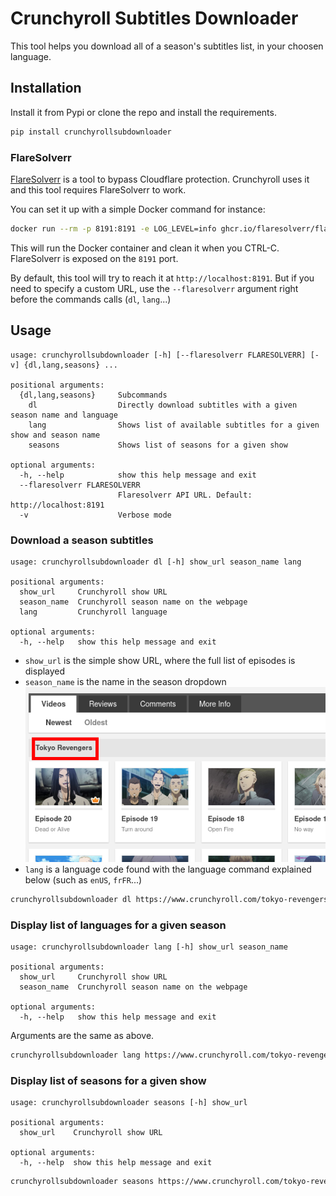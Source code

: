 # Crunchyroll Subtitles Downloader

This tool helps you download all of a season's subtitles list, in your choosen language.

## Installation

Install it from Pypi or clone the repo and install the requirements.

```bash
pip install crunchyrollsubdownloader
```

### FlareSolverr

[FlareSolverr](https://github.com/FlareSolverr/FlareSolverr) is a tool to bypass Cloudflare protection. Crunchyroll uses it and this tool requires FlareSolverr to work.

You can set it up with a simple Docker command for instance:

```bash
docker run --rm -p 8191:8191 -e LOG_LEVEL=info ghcr.io/flaresolverr/flaresolverr:latest
```

This will run the Docker container and clean it when you CTRL-C. FlareSolverr is exposed on the `8191` port.

By default, this tool will try to reach it at `http://localhost:8191`. But if you need to specify a custom URL, use the `--flaresolverr` argument right before the commands calls (`dl`, `lang`...)

## Usage

```
usage: crunchyrollsubdownloader [-h] [--flaresolverr FLARESOLVERR] [-v] {dl,lang,seasons} ...

positional arguments:
  {dl,lang,seasons}     Subcommands
    dl                  Directly download subtitles with a given season name and language
    lang                Shows list of available subtitles for a given show and season name
    seasons             Shows list of seasons for a given show

optional arguments:
  -h, --help            show this help message and exit
  --flaresolverr FLARESOLVERR
                        Flaresolverr API URL. Default: http://localhost:8191
  -v                    Verbose mode
```

### Download a season subtitles

```
usage: crunchyrollsubdownloader dl [-h] show_url season_name lang

positional arguments:
  show_url     Crunchyroll show URL
  season_name  Crunchyroll season name on the webpage
  lang         Crunchyroll language

optional arguments:
  -h, --help   show this help message and exit
```

- `show_url` is the simple show URL, where the full list of episodes is displayed
- `season_name` is the name in the season dropdown
  ![Red rectangle to show how to choose the season name](assets/season_name.png)
- `lang` is a language code found with the language command explained below (such as `enUS`, `frFR`...)

```bash
crunchyrollsubdownloader dl https://www.crunchyroll.com/tokyo-revengers "Tokyo Revengers" enUS
```

### Display list of languages for a given season

```
usage: crunchyrollsubdownloader lang [-h] show_url season_name

positional arguments:
  show_url     Crunchyroll show URL
  season_name  Crunchyroll season name on the webpage

optional arguments:
  -h, --help   show this help message and exit
```

Arguments are the same as above.

```bash
crunchyrollsubdownloader lang https://www.crunchyroll.com/tokyo-revengers "Tokyo Revengers"
```

### Display list of seasons for a given show

```
usage: crunchyrollsubdownloader seasons [-h] show_url

positional arguments:
  show_url    Crunchyroll show URL

optional arguments:
  -h, --help  show this help message and exit
```

```bash
crunchyrollsubdownloader seasons https://www.crunchyroll.com/tokyo-revengers
```
